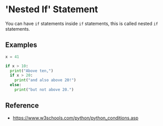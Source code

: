 # 'Nested If' Statement
You can have `if` statements inside `if` statements, this is called nested `if` statements.

## Examples
```python
x = 41

if x > 10:
  print("Above ten,")
  if x > 20:
    print("and also above 20!")
  else:
    print("but not above 20.")
```

## Reference
- https://www.w3schools.com/python/python_conditions.asp